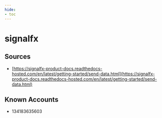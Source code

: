```yaml
---
hide:
- toc
---
```


# signalfx

## Sources

*   [https://signalfx-product-docs.readthedocs-hosted.com/en/latest/getting-started/send-data.html](https://signalfx-product-docs.readthedocs-hosted.com/en/latest/getting-started/send-data.html)

## Known Accounts

*   134183635603